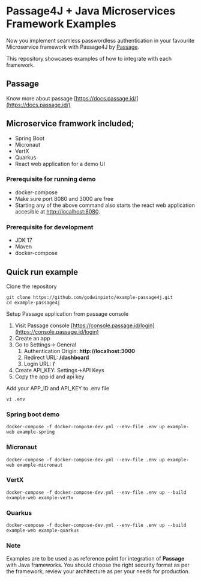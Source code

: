 # Passage4J + Java Microservices Framework Examples
Now you implement seamless passwordless authentication in your favourite Microservice framework with Passage4J by [Passage](https://passage.id/).

This repository showcases examples of how to integrate with each framework.

## Passage
Know more about passage [https://docs.passage.id/](https://docs.passage.id/)

## Microservice framwork included;
- Spring Boot
- Micronaut
- VertX
- Quarkus
- React web application for a demo UI

### Prerequisite for running demo
- docker-compose
- Make sure port 8080 and 3000 are free
- Starting any of the above command also starts the react web application accesible at [http://localhost:8080](http://localhost:8080).


### Prerequisite for development
- JDK 17
- Maven
- docker-compose

## Quick run example
Clone the repository
```shell
git clone https://github.com/godwinpinto/example-passage4j.git
cd example-passage4j
```
Setup Passage application from passage console
1. Visit Passage console [https://console.passage.id/login](https://console.passage.id/login)
2. Create an app
3. Go to Settings-> General
   1. Authentication Origin: **http://localhost:3000**
   2. Redirect URL: **/dashboard**
   3. Login URL: **/**
4. Create API_KEY: Settings->API Keys
5. Copy the app id and api key

Add your APP_ID and API_KEY to .env file
```shell
vi .env
```

### Spring boot demo
```shell
docker-compose -f docker-compose-dev.yml --env-file .env up example-web example-spring

```

### Micronaut
```shell
docker-compose -f docker-compose-dev.yml --env-file .env up example-web example-micronaut

```

### VertX
```shell
docker-compose -f docker-compose-dev.yml --env-file .env up --build example-web example-vertx
```

### Quarkus
```shell
docker-compose -f docker-compose-dev.yml --env-file .env up --build example-web example-quarkus
```

### Note
Examples are to be used a as reference point for integration of **Passage** with Java frameworks. You should choose the right security format as per the framework, review your architecture as per your needs for production.
